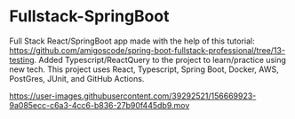 # Fullstack-SpringBoot
Full Stack React/SpringBoot app made with the help of this tutorial: https://github.com/amigoscode/spring-boot-fullstack-professional/tree/13-testing. Added Typescript/ReactQuery to the project to learn/practice using new tech. This project uses React, Typescript, Spring Boot, Docker,  AWS, PostGres, JUnit, and GitHub Actions. 



https://user-images.githubusercontent.com/39292521/156669923-9a085ecc-c6a3-4cc6-b836-27b90f445db9.mov

